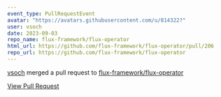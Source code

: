 ```yaml
---
event_type: PullRequestEvent
avatar: "https://avatars.githubusercontent.com/u/814322?"
user: vsoch
date: 2023-09-03
repo_name: flux-framework/flux-operator
html_url: https://github.com/flux-framework/flux-operator/pull/206
repo_url: https://github.com/flux-framework/flux-operator
---
```


<a href='https://github.com/vsoch' target='_blank'>vsoch</a> merged a pull request to <a href='https://github.com/flux-framework/flux-operator' target='_blank'>flux-framework/flux-operator</a>

<a href='https://github.com/flux-framework/flux-operator/pull/206' target='_blank'>View Pull Request</a>